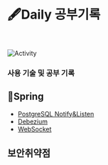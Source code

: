 # 🖋Daily 공부기록
<br>

<span>![Activity](https://img.shields.io/github/last-commit/DuHyeon2/DailyStudy)&nbsp;</span>

### 사용 기술 및 공부 기록

## 📒Spring
- [PostgreSQL Notify&Listen](https://github.com/DuHyeon2/DailyStudy/blob/main/Spring/PostgreSQLListenNotify/PostgreSQLNotifyListen.md) <br>
- [Debezium](https://github.com/DuHyeon2/DailyStudy/blob/main/Spring/Debezium/Debezium.md) <br>
- [WebSocket](https://github.com/DuHyeon2/DailyStudy/blob/main/Spring/WebSocket/WebSocket.md) <br>

## 보안취약점
